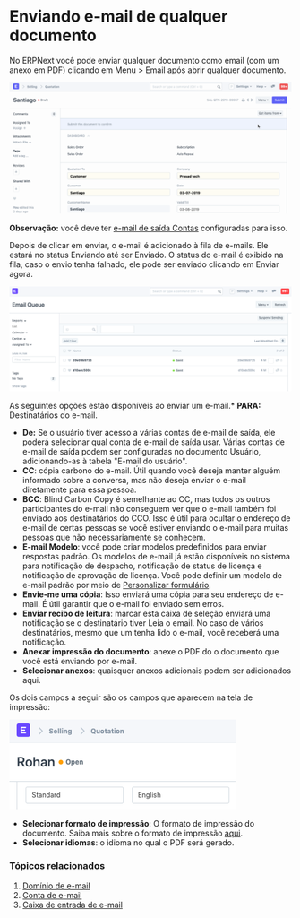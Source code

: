 # Enviando e-mail de qualquer documento



No ERPNext você pode enviar qualquer documento como email (com um anexo em PDF) clicando em Menu > Email após abrir qualquer documento.

![Enviar email](/files/send-email.gif)  


 **Observação:** você deve ter [e-mail de saída Contas](/docs/pt/setting-up/email/email-account) configuradas para isso.

Depois de clicar em enviar, o e-mail é adicionado à fila de e-mails. Ele estará no status Enviando até ser Enviado. O status do e-mail é exibido na fila, caso o envio tenha falhado, ele pode ser enviado clicando em Enviar agora.

![Email Queue](/files/email-queue.png)  


As seguintes opções estão disponíveis ao enviar um e-mail.* **PARA:** Destinatários do e-mail.
* **De:** Se o usuário tiver acesso a várias contas de e-mail de saída, ele poderá selecionar qual conta de e-mail de saída usar. Várias contas de e-mail de saída podem ser configuradas no documento Usuário, adicionando-as à tabela "E-mail do usuário".
* **CC**: cópia carbono do e-mail. Útil quando você deseja manter alguém informado sobre a conversa, mas não deseja enviar o e-mail diretamente para essa pessoa.
* **BCC**: Blind Carbon Copy é semelhante ao CC, mas todos os outros participantes do e-mail não conseguem ver que o e-mail também foi enviado aos destinatários do CCO. Isso é útil para ocultar o endereço de e-mail de certas pessoas se você estiver enviando o e-mail para muitas pessoas que não necessariamente se conhecem.
* **E-mail Modelo**: você pode criar modelos predefinidos para enviar respostas padrão. Os modelos de e-mail já estão disponíveis no sistema para notificação de despacho, notificação de status de licença e notificação de aprovação de licença. Você pode definir um modelo de e-mail padrão por meio de [Personalizar formulário](/docs/pt/customize-erpnext/customize-form).
* **Envie-me uma cópia**: Isso enviará uma cópia para seu endereço de e-mail. É útil garantir que o e-mail foi enviado sem erros.
* **Enviar recibo de leitura**: marcar esta caixa de seleção enviará uma notificação se o destinatário tiver Leia o email. No caso de vários destinatários, mesmo que um tenha lido o e-mail, você receberá uma notificação.
* **Anexar impressão do documento**: anexe o PDF do o documento que você está enviando por e-mail.
* **Selecionar anexos**: quaisquer anexos adicionais podem ser adicionados aqui.

Os dois campos a seguir são os campos que aparecem na tela de impressão:

![Email Print Options](/files/email-print-options.png)  


* **Selecionar formato de impressão**: O formato de impressão do documento. Saiba mais sobre o formato de impressão [aqui](/docs/pt/setting-up/print/print-format).
* **Selecionar idiomas**: o idioma no qual o PDF será gerado.

###  Tópicos relacionados

1. [Domínio de e-mail](/docs/pt/setting-up/email/email-domain)
2. [Conta de e-mail](/docs/pt/setting-up/email/email-account)
3. [Caixa de entrada de e-mail](/docs/pt/setting-up/email/email-inbox)




